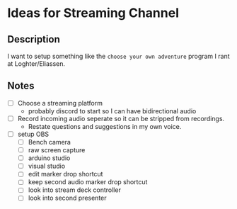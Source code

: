 # Ideas for Streaming Channel 

## Description 

I want to setup something like the `choose your own adventure` program
I rant at Loghter/Eliassen.  

## Notes

- [ ] Choose a streaming platform
  - probably discord to start so I can have bidirectional audio
- [ ] Record incoming audio seperate so it can be stripped from recordings.
  - Restate questions and suggestions in my own voice.
- [ ] setup OBS
  - [ ] Bench camera
  - [ ] raw screen capture
  - [ ] arduino studio
  - [ ] visual studio
  - [ ] edit marker drop shortcut
  - [ ] keep second audio marker drop shortcut
  - [ ] look into stream deck controller
  - [ ] look into second presenter
